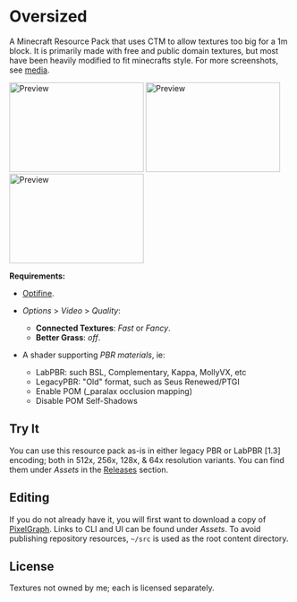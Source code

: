 # Oversized
A Minecraft Resource Pack that uses CTM to allow textures too big for a 1m block. It is primarily made with free and public domain textures, but most have been heavily modified to fit minecrafts style. For more screenshots, see [media](https://github.com/null511/MCRP-Oversized/tree/main/media).

<img src="https://github.com/null511/MCRP-Oversized/raw/main/media/badlands.png" alt="Preview" width="240" height="160"></img>
<img src="https://github.com/null511/MCRP-Oversized/raw/main/media/forest-rays.png" alt="Preview" width="240" height="160"></img>
<img src="https://github.com/null511/MCRP-Oversized/raw/main/media/village-night.png" alt="Preview" width="240" height="160"></img>

**Requirements:**  
- [Optifine](https://optifine.net/home).
- _Options_ > _Video_ > _Quality_:
  + **Connected Textures**: _Fast_ or _Fancy_.
  + **Better Grass**: _off_.

- A shader supporting _PBR materials_, ie:
  + LabPBR: such BSL, Complementary, Kappa, MollyVX, etc
  + LegacyPBR: "Old" format, such as Seus Renewed/PTGI
  + Enable POM (_paralax occlusion mapping)
  + Disable POM Self-Shadows

## Try It
You can use this resource pack as-is in either legacy PBR or LabPBR [1.3] encoding; both in 512x, 256x, 128x, & 64x resolution variants. You can find them under _Assets_ in the [Releases](https://github.com/null511/MCRP-Textureless/releases) section.

## Editing
If you do not already have it, you will first want to download a copy of [PixelGraph](https://github.com/null511/PixelGraph/releases). Links to CLI and UI can be found under _Assets_. To avoid publishing repository resources, `~/src` is used as the root content directory.

## License
Textures not owned by me; each is licensed separately.
